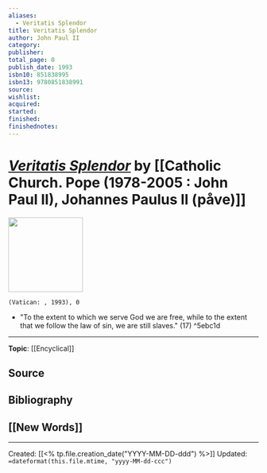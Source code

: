 ```yaml
---
aliases:
  - Veritatis Splendor
title: Veritatis Splendor
author: John Paul II
category: 
publisher: 
total_page: 0
publish_date: 1993
isbn10: 851838995
isbn13: 9780851838991
source: 
wishlist: 
acquired: 
started: 
finished: 
finishednotes:
---
```

# *[Veritatis Splendor]()* by [[Catholic Church. Pope (1978-2005 : John Paul II), Johannes Paulus II (påve)]]

<img src="http://books.google.com/books/content?id=33EhPwAACAAJ&printsec=frontcover&img=1&zoom=1&source=gbs_api" width=150>

`(Vatican: , 1993), 0`

- "To the extent to which we serve God we are free, while to the extent that we follow the law of sin, we are still slaves." (17) ^5ebc1d

--- 
**Topic**: [[Encyclical]]

**Source**
- 

**Bibliography**
- 
 
**[[New Words]]**
- 

---
Created: [[<% tp.file.creation_date("YYYY-MM-DD-ddd") %>]]
Updated: `=dateformat(this.file.mtime, "yyyy-MM-dd-ccc")`
